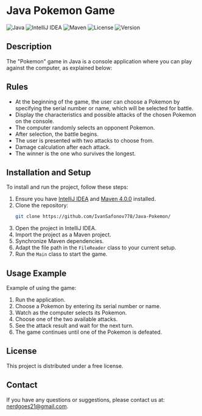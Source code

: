 # Java Pokemon Game
![Java](https://img.shields.io/badge/java-22.0.1-orange)
![IntelliJ IDEA](https://img.shields.io/badge/IntelliJ%20IDEA-2024.1-blue)
![Maven](https://img.shields.io/badge/Maven-3.9.2-green)
![License](https://img.shields.io/badge/license-MIT-green)
![Version](https://img.shields.io/badge/version-1.0-blue)
## Description
The "Pokemon" game in Java is a console application where you can play against the computer, as explained below:

## Rules
- At the beginning of the game, the user can choose a Pokemon by specifying the serial number or name, which will be selected for battle.
- Display the characteristics and possible attacks of the chosen Pokemon on the console.
- The computer randomly selects an opponent Pokemon.
- After selection, the battle begins.
- The user is presented with two attacks to choose from.
- Damage calculation after each attack.
- The winner is the one who survives the longest.

## Installation and Setup
To install and run the project, follow these steps:

1. Ensure you have [IntelliJ IDEA](https://www.jetbrains.com/idea/) and [Maven 4.0.0](https://maven.apache.org/) installed.
2. Clone the repository:
    ```bash
    git clone https://github.com/IvanSafonov778/Java-Pokemon/
    ```
3. Open the project in IntelliJ IDEA.
4. Import the project as a Maven project.
5. Synchronize Maven dependencies.
6. Adapt the file path in the `FileReader` class to your current setup.
7. Run the `Main` class to start the game.

## Usage Example
Example of using the game:

1. Run the application.
2. Choose a Pokemon by entering its serial number or name.
3. Watch as the computer selects its Pokemon.
4. Choose one of the two available attacks.
5. See the attack result and wait for the next turn.
6. The game continues until one of the Pokemon is defeated.

## License
This project is distributed under a free license.

## Contact
If you have any questions or suggestions, please contact us at: nerdgoes21@gmail.com.
